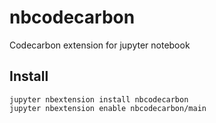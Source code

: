 # nbcodecarbon
Codecarbon extension for jupyter notebook


## Install

```
jupyter nbextension install nbcodecarbon
jupyter nbextension enable nbcodecarbon/main
```

